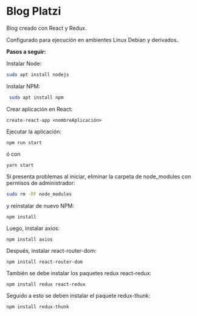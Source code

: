 # Blog Platzi

Blog creado con React y Redux.

Configurado para ejecución en ambientes Linux Debian y derivados.



**Pasos a seguir:**

Instalar Node: 

```bash
sudo apt install nodejs
```

Instalar NPM:

```bash
 sudo apt install npm
```

Crear aplicación en React:

```node
create-react-app <nombreAplicación>
```

Ejecutar la aplicación:

```node
npm run start
```

ó con

```node
yarn start
```

Si presenta problemas al iniciar, eliminar la carpeta de node_modules con permisos de administrador:

```bash
sudo rm -RF node_modules
```

y reinstalar de nuevo NPM:

```node
npm install
```

Luego, instalar axios:

```node
npm install axios
```

Después, instalar react-router-dom:

```node
npm install react-router-dom
```

También se debe instalar los paquetes redux react-redux:

```node
npm install redux react-redux
```

Seguido a esto se deben instalar el paquete redux-thunk:

```node
npm install redux-thunk
```